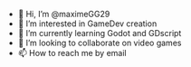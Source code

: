 - 👋 Hi, I’m @maximeGG29
- 👀 I’m interested in GameDev creation
- 🌱 I’m currently learning Godot and GDscript
- 💞️ I’m looking to collaborate on video games
- 📫 How to reach me by email

<!---
maximeGG29/maximeGG29 is a ✨ special ✨ repository because its `README.md` (this file) appears on your GitHub profile.
You can click the Preview link to take a look at your changes.
--->
